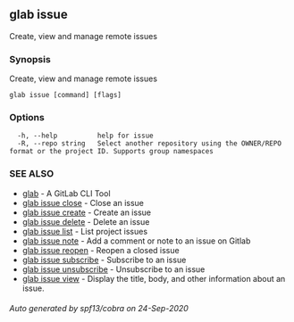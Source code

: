 ## glab issue

Create, view and manage remote issues

### Synopsis

Create, view and manage remote issues

```
glab issue [command] [flags]
```

### Options

```
  -h, --help          help for issue
  -R, --repo string   Select another repository using the OWNER/REPO format or the project ID. Supports group namespaces
```

### SEE ALSO

* [glab](glab.md)	 - A GitLab CLI Tool
* [glab issue close](glab_issue_close.md)	 - Close an issue
* [glab issue create](glab_issue_create.md)	 - Create an issue
* [glab issue delete](glab_issue_delete.md)	 - Delete an issue
* [glab issue list](glab_issue_list.md)	 - List project issues
* [glab issue note](glab_issue_note.md)	 - Add a comment or note to an issue on Gitlab
* [glab issue reopen](glab_issue_reopen.md)	 - Reopen a closed issue
* [glab issue subscribe](glab_issue_subscribe.md)	 - Subscribe to an issue
* [glab issue unsubscribe](glab_issue_unsubscribe.md)	 - Unsubscribe to an issue
* [glab issue view](glab_issue_view.md)	 - Display the title, body, and other information about an issue.

###### Auto generated by spf13/cobra on 24-Sep-2020
